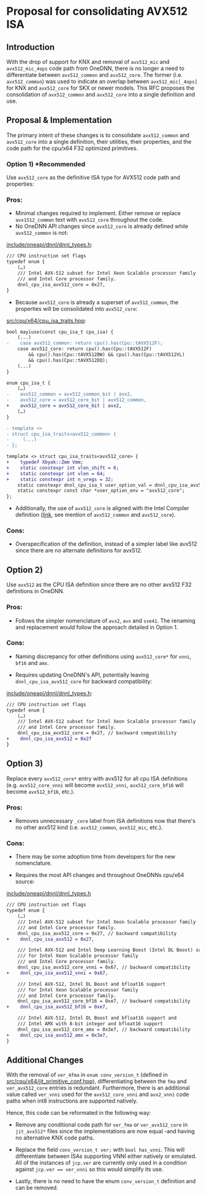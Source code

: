 Proposal for consolidating AVX512 ISA
====================================

## Introduction

With the drop of support for KNX and removal of `avx512_mic` and
`avx512_mic_4ops` code path from OneDNN, there is no longer a need to
differentiate between `avx512_common` and `avx512_core`. The former (i.e.
`avx512_common`) was used to indicate an overlap between `avx512_mic[_4ops]`
for KNX and `avx512_core` for SKX or newer models. This RFC proposes the
consolidation of `avx512_common` and `avx512_core` into a single definition and
use.

## Proposal & Implementation

The primary intent of these changes is to consolidate `avx512_common` and
`avx512_core` into a single definition, their utilities, their properties, and
the code path for the cpu/x64 F32 optimized primitives.

### Option 1) *Recommended
Use `avx512_core` as the definitive ISA type for AVX512 code path
and properties:

### Pros:
* Minimal changes required to implement. Either remove or replace
  `avx1512_common` text with `avx512_core` throughout the code.
* No OneDNN API changes since `avx512_core` is already defined while
  `avx512_common` is not:

[include/oneapi/dnnl/dnnl_types.h](https://github.com/oneapi-src/oneDNN/tree/master/include/oneapi/dnnl/dnnl_types.h):
```diff
/// CPU instruction set flags
typedef enum {
    (…)
    /// Intel AVX-512 subset for Intel Xeon Scalable processor family
    /// and Intel Core processor family.
    dnnl_cpu_isa_avx512_core = 0x27,
}
```

* Because `avx512_core` is already a superset of `avx512_common`, the properties
  will be consolidated into `avx512_core`:

[src/cpu/x64/cpu_isa_traits.hpp](https://github.com/oneapi-src/oneDNN/tree/master/src/cpu/x64/cpu_isa_traits.hpp):
```diff
bool mayiuse(const cpu_isa_t cpu_isa) {
    (...)
-    case avx512_common: return cpu().has(Cpu::tAVX512F);
    case avx512_core: return cpu().has(Cpu::tAVX512F)
        && cpu().has(Cpu::tAVX512BW) && cpu().has(Cpu::tAVX512VL)
        && cpu().has(Cpu::tAVX512DQ);
    (...)
}

enum cpu_isa_t {
    (…)
-    avx512_common = avx512_common_bit | avx2,
-    avx512_core = avx512_core_bit | avx512_common,
+    avx512_core = avx512_core_bit | avx2,
    (…)
}

- template <>
- struct cpu_isa_traits<avx512_common> {
-     (...)
- };

template <> struct cpu_isa_traits<avx512_core> {
+    typedef Xbyak::Zmm Vmm;
+    static constexpr int vlen_shift = 6;
+    static constexpr int vlen = 64;
+    static constexpr int n_vregs = 32;
    static constexpr dnnl_cpu_isa_t user_option_val = dnnl_cpu_isa_avx512_core;
    static constexpr const char *user_option_env = "avx512_core";
};
```

* Additionally, the use of `avx512_core` is aligned with the Intel Compiler
  definition ([link](
  https://www.intel.com/content/www/us/en/developer/articles/technical/performance-tools-compiler-options-for-sse-generation-and-processor-specific-optimizations.html),
  see mention of `avx512_common` and `avx512_core`).

### Cons:
* Overspecification of the definition, instead of a simpler label like
avx512 since there are no alternate definitions for avx512.

## Option 2)
Use `avx512` as the CPU ISA definition since there are no other avx512 F32
definitions in OneDNN.

### Pros:
* Follows the simpler nomenclature of `avx2`, `avx` and `sse41`. The renaming
  and replacement would follow the approach detailed in Option 1.

### Cons:
* Naming discrepancy for other definitions using `avx512_core*` for `vnni`,
  `bf16` and `amx`.

* Requires updating OneDNN's API, potentially leaving `dnnl_cpu_isa_avx512_core`
  for backward compatibility:

[include/oneapi/dnnl/dnnl_types.h](https://github.com/oneapi-src/oneDNN/tree/master/include/oneapi/dnnl/dnnl_types.h):
```diff
/// CPU instruction set flags
typedef enum {
    (…)
    /// Intel AVX-512 subset for Intel Xeon Scalable processor family
    /// and Intel Core processor family.
    dnnl_cpu_isa_avx512_core = 0x27, // backward compatibility
+    dnnl_cpu_isa_avx512 = 0x27
}
```

## Option 3)
Replace every `avx512_core*` entry with avx512 for all cpu ISA
definitions (e.g. `avx512_core_vnni` will become `avx512_vnni`,
`avx512_core_bf16` will become `avx512_bf16`, etc.).

### Pros:
* Removes unnecessary `_core` label from ISA definitions now that there's no
  other avx512 kind (i.e. `avx512_common`, `avx512_mic`, etc.).

### Cons:
* There may be some adoption time from developers for the new nomenclature.

* Requires the most API changes and throughout OneDNNs cpu/x64 source:

[include/oneapi/dnnl/dnnl_types.h](https://github.com/oneapi-src/oneDNN/tree/master/include/oneapi/dnnl/dnnl_types.h)

```diff
/// CPU instruction set flags
typedef enum {
    (…)
    /// Intel AVX-512 subset for Intel Xeon Scalable processor family
    /// and Intel Core processor family.
    dnnl_cpu_isa_avx512_core = 0x27, // backward compatibility
+    dnnl_cpu_isa_avx512 = 0x27,

    /// Intel AVX-512 and Intel Deep Learning Boost (Intel DL Boost) support
    /// for Intel Xeon Scalable processor family
    /// and Intel Core processor family.
    dnnl_cpu_isa_avx512_core_vnni = 0x67, // backward compatibility
+    dnnl_cpu_isa_avx512_vnni = 0x67,

    /// Intel AVX-512, Intel DL Boost and bfloat16 support
    /// for Intel Xeon Scalable processor family
    /// and Intel Core processor family.
    dnnl_cpu_isa_avx512_core_bf16 = 0xe7, // backward compatibility
+    dnnl_cpu_isa_avx512_bf16 = 0xe7,

    /// Intel AVX-512, Intel DL Boost and bfloat16 support and
    /// Intel AMX with 8-bit integer and bfloat16 support
    dnnl_cpu_isa_avx512_core_amx = 0x3e7, // backward compatibility
+    dnnl_cpu_isa_avx512_amx = 0x3e7,
}
```

## Additional Changes
With the removal of `ver_4fma` in `enum conv_version_t` (defined in
[src/cpu/x64/jit_primitive_conf.hpp](https://github.com/oneapi-src/oneDNN/tree/master/src/cpu/x64/jit_primitive_conf.hpp)),
differentiating between the `fma` and `ver_avx512_core` entries is redundant.
Furthermore, there is an additional value called `ver_vnni` used for the
`avx512_core_vnni` and `avx2_vnni` code paths when int8 instructions are
supported natively.

Hence, this code can be reformated in the following way:
* Remove any conditional code path for `ver_fma` or `ver_avx512_core` in
  `jit_avx512*` files since the implementations are now equal -and having no
  alternative KNX code paths.

* Replace the field `conv_version_t ver;` with `bool has_vnni`. This will
  differentiate between ISAs supporting VNNI either natively or emulated. All
  of the instances of `jcp.ver` are currently only used in a condition against
  `jcp.ver == ver_vnni` so this would simplify its use.

* Lastly, there is no need to have the enum `conv_version_t` definition and can
  be removed.
